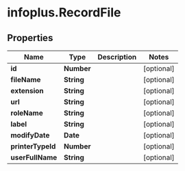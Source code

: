 # infoplus.RecordFile

## Properties
Name | Type | Description | Notes
------------ | ------------- | ------------- | -------------
**id** | **Number** |  | [optional] 
**fileName** | **String** |  | [optional] 
**extension** | **String** |  | [optional] 
**url** | **String** |  | [optional] 
**roleName** | **String** |  | [optional] 
**label** | **String** |  | [optional] 
**modifyDate** | **Date** |  | [optional] 
**printerTypeId** | **Number** |  | [optional] 
**userFullName** | **String** |  | [optional] 


